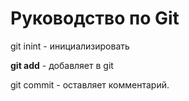 # Руководство по Git

 git inint - инициализировать

**git add** - добавляет в git

git commit - оставляет комментарий.

